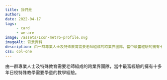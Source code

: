 ```yaml
---
title: 我們是
author:
date: 2022-04-17
tags: 
     - card
     - we-are
image: /assets/Icon-metro-profile.svg
imageAlt: 背景資料
description: 由一群專業人士及特殊教育需要老師組成的跨業界團隊，當中最富經驗的擁有十多年日校特殊教學需要學童的教學經驗。
css: col-one
---
```


由一群專業人士及特殊教育需要老師組成的跨業界團隊，當中最富經驗的擁有十多年日校特殊教學需要學童的教學經驗。

